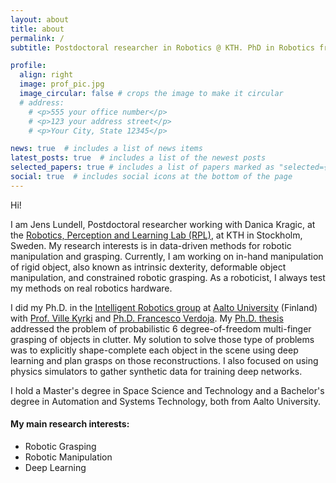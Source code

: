 ```yaml
---
layout: about
title: about
permalink: /
subtitle: Postdoctoral researcher in Robotics @ KTH. PhD in Robotics from Aalto University.

profile:
  align: right
  image: prof_pic.jpg
  image_circular: false # crops the image to make it circular
  # address: 
    # <p>555 your office number</p>
    # <p>123 your address street</p>
    # <p>Your City, State 12345</p>

news: true  # includes a list of news items
latest_posts: true  # includes a list of the newest posts
selected_papers: true # includes a list of papers marked as "selected={true}"
social: true  # includes social icons at the bottom of the page
---
```


Hi! 

I am Jens Lundell, Postdoctoral researcher working with Danica Kragic, at the [Robotics, Perception and Learning Lab (RPL)](https://www.kth.se/is/rpl), at KTH in Stockholm, Sweden. My research interests is in data-driven methods for robotic manipulation and grasping. Currently, I am working on in-hand manipulation of rigid object, also known as intrinsic dexterity, deformable object manipulation, and constrained robotic grasping. As a roboticist, I always test my methods on real robotics hardware. 

I did my Ph.D. in the [Intelligent Robotics group](https://irobotics.aalto.fi/) at [Aalto University](https://www.aalto.fi/en) (Finland) with [Prof. Ville Kyrki](https://people.aalto.fi/ville.kyrki) and [Ph.D. Francesco Verdoja](https://people.aalto.fi/francesco.verdoja). My [Ph.D. thesis](https://aaltodoc.aalto.fi/bitstream/handle/123456789/112725/isbn9789526406824.pdf?sequence=1) addressed the problem of probabilistic 6 degree-of-freedom multi-finger grasping of objects in clutter. My solution to solve those type of problems was to explicitly shape-complete each object in the scene using deep learning and plan grasps on those reconstructions. I also focused on using physics simulators to gather synthetic data for training deep networks.

I hold a Master's degree in Space Science and Technology and a Bachelor's degree in Automation and Systems Technology, both from Aalto University. 

#### My main research interests:

* Robotic Grasping 
* Robotic Manipulation
* Deep Learning
